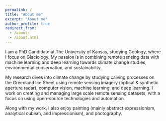 ```yaml
---
permalink: /
title: "About me"
excerpt: "About me"
author_profile: true
redirect_from: 
  - /about/
  - /about.html
---
```


I am a PhD Candidate at The University of Kansas, studying Geology, where I focus on Glaciology. My passion is in combining remote sensing data with machine learning and deep learning towards climate change studies, environmental conservation, and sustainability. 

My research dives into climate change by studying calving processes on the Greenland Ice Sheet using remote sensing imagery (optical & synthetic aperture radar), computer vision, machine learning, and deep learning. I work on creating and managing large scale remote sensing datasets, with a focus on using open-source technologies and automation.

Along with my work, I also enjoy painting (mainly abstract expressionism, analytical cubism, and impressionism), and photography.
